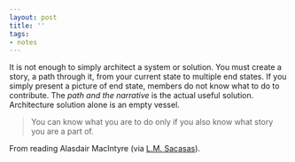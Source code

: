 ```yaml
---
layout: post
title: ''
tags:
- notes
---
```


It is not enough to simply architect a system or solution. You must create a story, a path through it, from your current state to multiple end states. If you simply present a picture of end state, members do not know what to do to contribute. The _path and the narrative_ is the actual useful solution. Architecture solution alone is an empty vessel.

> You can know what you are to do only if you also know what story you are a part of.

From reading Alasdair MacIntyre (via [L.M. Sacasas](https://tinyletter.com/lmsacasas/)).
